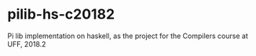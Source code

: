 # pilib-hs-c20182
Pi lib implementation on haskell, as the project for the Compilers course at UFF, 2018.2
